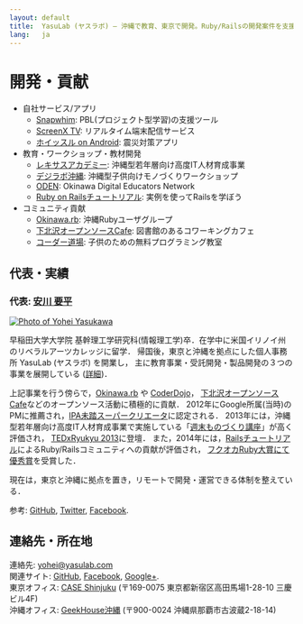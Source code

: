 ```yaml
---
layout: default
title:  YasuLab (ヤスラボ) – 沖縄で教育、東京で開発。Ruby/Railsの開発案件を支援します。
lang:   ja
---
```



開発・貢献
==========

- 自社サービス/アプリ
   - [Snapwhim](http://www.snapwhim.com/): PBL(プロジェクト型学習)の支援ツール
   - [ScreenX TV](http://screenx.tv/): リアルタイム端末配信サービス
   - [ホイッスル on Android](https://play.google.com/store/apps/details?id=org.sorarier.whistle): 震災対策アプリ
- 教育・ワークショップ・教材開発
   - [レキサスアカデミー](http://academy.lexues.co.jp/): 沖縄型若年層向け高度IT人材育成事業
   - [デジラボ沖縄](http://digilab.drupalgardens.com/): 沖縄型子供向けモノづくりワークショップ
   - [ODEN](https://sites.google.com/site/okidigedunet/home): Okinawa Digital Educators Network
   - [Ruby on Railsチュートリアル](http://railstutorial.jp): 実例を使ってRailsを学ぼう
- コミュニティ貢献
   - [Okinawa.rb](https://www.facebook.com/groups/okinawarb/): 沖縄Rubyユーザグループ
   - [下北沢オープンソースCafe](http://osscafe.net/): 図書館のあるコワーキングカフェ
   - [コーダー道場](http://coderdojo.jp/): 子供のための無料プログラミング教室

## 代表・実績

### 代表: [安川 要平](https://facebook.com/yasulab)

[![Photo of Yohei Yasukawa](https://dl.dropboxusercontent.com/u/2819285/self_osscafe_without_text_300x300.png)](http://facebook.com/yasulab)

早稲田大学大学院 基幹理工学研究科(情報理工学)卒．在学中に米国イリノイ州のリベラルアーツカレッジに留学．
帰国後，東京と沖縄を拠点にした個人事務所 YasuLab (ヤスラボ) を開業し，
主に教育事業・受託開発・製品開発の３つの事業を展開している ([詳細](https://www.linkedin.com/in/yasulab))．

上記事業を行う傍らで，[Okinawa.rb](https://www.facebook.com/groups/okinawarb/) や [CoderDojo](https://coderdojo.jp)，
[下北沢オープンソースCafe](http://osscafe.net/)などのオープンソース活動に積極的に貢献．
2012年にGoogle所属(当時)のPMに推薦され，[IPA未踏スーパークリエータ](http://www.ipa.go.jp/jinzai/mitou/kinkyou/creator.html)に認定される．
2013年には，沖縄型若年層向け高度IT人材育成事業で実施している「[週末ものづくり講座](http://academy.lexues.co.jp/seminar/making.php)」が高く評価され，
[TEDxRyukyu 2013](https://www.facebook.com/media/set/?set=a.10151746335815869.1073741827.715330868&type=1&l=348760b95c)に登壇．
また，2014年には，[Railsチュートリアル](http://railstutorial.jp/)によるRuby/Railsコミュニティへの貢献が評価され，
[フクオカRuby大賞にて優秀賞](http://www.digitalfukuoka.jp/topics/28)を受賞した．

現在は，東京と沖縄に拠点を置き，リモートで開発・運営できる体制を整えている．

参考: [GitHub](http://github.com/yasulab), [Twitter](https://twitter.com/yasulab), [Facebook](https://facebook.com/yasulab/).

## 連絡先・所在地

連絡先: yohei@yasulab.com   
関連サイト: [GitHub](https://github.com/yasulab-co), [Facebook](https://www.facebook.com/yasulab.jp), [Google+](https://plus.google.com/+YasuLab).  
東京オフィス: [CASE Shinjuku](http://case-shinjuku.com/access/) (〒169-0075 東京都新宿区高田馬場1-28-10 三慶ビル4F)  
沖縄オフィス: [GeekHouse沖縄](http://text.geeoki.com/info) (〒900-0024 沖縄県那覇市古波蔵2-18-14)  
